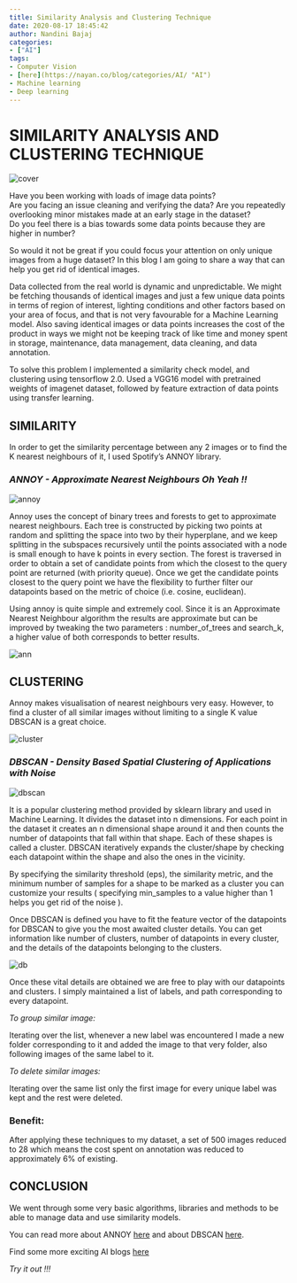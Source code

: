 ```yaml
---
title: Similarity Analysis and Clustering Technique
date: 2020-08-17 18:45:42
author: Nandini Bajaj
categories:
- ["AI"]
tags:
- Computer Vision
- [here](https://nayan.co/blog/categories/AI/ "AI")
- Machine learning
- Deep learning
---
```


# SIMILARITY ANALYSIS AND CLUSTERING TECHNIQUE

![cover](COVER1.jpg)

Have you been working with loads of image data points? \
Are you facing an issue cleaning and verifying the data? 
Are you repeatedly overlooking minor mistakes made at an early stage in the dataset? \
Do you feel there is a bias towards some data points because they are higher in number? 

So would it not be great if you could focus your attention on only unique images from a huge dataset? 
In this blog I am going to share a way that can help you get rid of identical images. 

Data collected from the real world is dynamic and unpredictable. We might be fetching thousands of identical images and just a few unique data points in terms of region of interest, lighting conditions and other factors based on your area of focus, and that is not very favourable for a Machine Learning model.
Also saving identical images or data points increases the cost of the product in ways we might not be keeping track of like time and money spent in storage, maintenance, data management, data cleaning, and data annotation.

To solve this problem I implemented a similarity check model, and clustering using tensorflow 2.0.
Used a VGG16 model with pretrained weights of imagenet dataset, followed by feature extraction of data points using transfer learning.

## SIMILARITY

In order to get the similarity percentage between any 2 images or to find the K nearest neighbours of it, I used Spotify’s ANNOY library.

### _ANNOY - Approximate Nearest Neighbours Oh Yeah !!_


![annoy](annoy.png)

Annoy uses the concept of binary trees and forests to get to approximate nearest neighbours.
Each tree is constructed by picking two points at random and splitting the space into two by their hyperplane, and we keep splitting in the subspaces recursively until the points associated with a node is small enough to have k points in every section. 
The forest is traversed in order to obtain a set of candidate points from which the closest to the query point are returned (with priority queue).
Once we get the candidate points closest to the query point we have the flexibility to further filter our datapoints based on the metric of choice (i.e. cosine, euclidean). 

Using annoy is quite simple and extremely cool. Since it is an Approximate Nearest Neighbour algorithm the results are approximate but can be improved by tweaking the two parameters : number_of_trees and search_k, a higher value of both corresponds to better results. 

![ann](ann.png)

## CLUSTERING

Annoy makes visualisation of nearest neighbours very easy. However, to find a cluster of all similar images without limiting to a single K value DBSCAN is a great choice. 

![cluster](cluster.png)

### _DBSCAN - Density Based Spatial Clustering of Applications with Noise_


![dbscan](dbscan.png)

It is a popular clustering method provided by sklearn library and used in Machine Learning.
It divides the dataset into n dimensions. For each point in the dataset it creates an n dimensional shape around it and then counts the number of datapoints that fall within that shape. Each of these shapes is called a cluster. DBSCAN iteratively expands the cluster/shape by checking each datapoint within the shape and also the ones in the vicinity. 


By specifying the similarity threshold (eps), the similarity metric, and the minimum number of samples for a shape to be marked as a cluster you can customize your results ( specifying min_samples to a value higher than 1 helps you get rid of the noise ).

Once DBSCAN is defined you have to fit the feature vector of the datapoints for DBSCAN to give you the most awaited cluster details. You can get information like number of clusters, number of datapoints in every cluster, and the details of the datapoints belonging to the clusters.

![db](db.png)

Once these vital details are obtained we are free to play with our datapoints and clusters.
I simply maintained a list of labels, and path corresponding to every datapoint. 

_To group similar image:_

Iterating over the list, whenever a new label was encountered I made a new folder corresponding to it and added the image to that very folder, also following images of the same label to it. 

_To delete similar images:_

Iterating over the same list only the first image for every unique label was kept and the rest were deleted.

### Benefit:
After applying these techniques to my dataset, a set of 500 images reduced to 28 which means the cost spent on annotation was reduced to approximately 6% of existing.

## CONCLUSION

We went through some very basic algorithms, libraries and methods to be able to manage data and use similarity models. 

You can read more about ANNOY [here](https://github.com/Houzz/annoy2 "ANNOY") and about DBSCAN [here](https://scikit-learn.org/stable/modules/generated/sklearn.cluster.DBSCAN.html "DBSCAN").

Find some more exciting AI blogs [here](https://nayan.co/blog/categories/AI/ "here")

_Try it out !!!_





